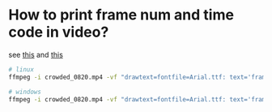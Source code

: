 # How to print frame num and time code in video?

see [this](https://stackoverflow.com/questions/75268361/issues-with-adding-the-current-timestamp-of-a-video-when-using-ffplay) and [this](https://stackoverflow.com/questions/13494902/how-to-display-a-frame-number-on-each-frame-of-a-video-using-ffmpeg)

```bash
# linux
ffmpeg -i crowded_0820.mp4 -vf "drawtext=fontfile=Arial.ttf: text='frame=%{n} time=%{pts\:hms}':start_number=0:x=(w-tw)/2: y=h-(2*lh):fontcolor=black:fontsize=32:box=1:boxcolor=white:boxborderw=5" output.mp4

# windows
ffmpeg -i crowded_0820.mp4 -vf "drawtext=fontfile=Arial.ttf: text='frame=%%{n} time=%%{pts\:hms}':start_number=0:x=(w-tw)/2: y=h-(2*lh):fontcolor=black:fontsize=32:box=1:boxcolor=white:boxborderw=5" output.mp4
```
